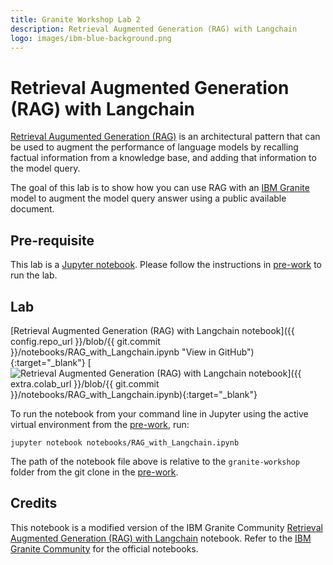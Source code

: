 ```yaml
---
title: Granite Workshop Lab 2
description: Retrieval Augmented Generation (RAG) with Langchain
logo: images/ibm-blue-background.png
---
```


# Retrieval Augmented Generation (RAG) with Langchain

[Retrieval Augumented Generation (RAG)](https://research.ibm.com/blog/retrieval-augmented-generation-RAG) is an architectural pattern that can be used to augment the performance of language models by recalling factual information from a knowledge base, and adding that information to the model query.

The goal of this lab is to show how you can use RAG with an [IBM Granite](https://www.ibm.com/granite) model to augment the model query answer using a public available document.

## Pre-requisite

This lab is a [Jupyter notebook](https://jupyter.org/). Please follow the instructions in [pre-work](../pre-work/README.md) to run the lab.

## Lab

[Retrieval Augmented Generation (RAG) with Langchain notebook]({{ config.repo_url }}/blob/{{ git.commit }}/notebooks/RAG_with_Langchain.ipynb "View in GitHub"){:target="_blank"}
[![Retrieval Augmented Generation (RAG) with Langchain notebook](https://colab.research.google.com/assets/colab-badge.svg "Open In Colab")]({{ extra.colab_url }}/blob/{{ git.commit }}/notebooks/RAG_with_Langchain.ipynb){:target="_blank"}

To run the notebook from your command line in Jupyter using the active virtual environment from the [pre-work](../pre-work/README.md#install-jupyter), run:

```shell
jupyter notebook notebooks/RAG_with_Langchain.ipynb
```

The path of the notebook file above is relative to the `granite-workshop` folder from the git clone in the [pre-work](../pre-work/README.md#clone-the-granite-workshop-repository).

## Credits

This notebook is a modified version of the IBM Granite Community [Retrieval Augmented Generation (RAG) with Langchain](https://github.com/ibm-granite-community/granite-snack-cookbook/blob/main/recipes/RAG/RAG_with_Langchain.ipynb) notebook. Refer to the [IBM Granite Community](https://github.com/ibm-granite-community) for the official notebooks.
